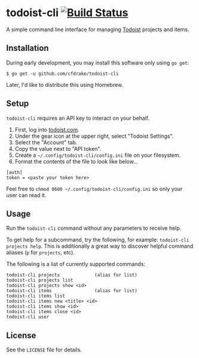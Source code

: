 # todoist-cli [![Build Status](https://travis-ci.org/cfdrake/todoist-cli.svg?branch=master)](https://travis-ci.org/cfdrake/todoist-cli)

A simple command line interface for managing [Todoist](http://todoist.com) projects and items.

## Installation

During early development, you may install this software only using `go get`:

    $ go get -u github.com/cfdrake/todoist-cli

Later, I'd like to distribute this using Homebrew.

## Setup

`todoist-cli` requires an API key to interact on your behalf.

1. First, log into [todoist.com](http://todoist.com).
2. Under the gear icon at the upper right, select "Todoist Settings".
3. Select the "Account" tab.
4. Copy the value next to "API token".
5. Create a `~/.config/todoist-cli/config.ini` file on your filesystem.
6. Format the contents of the file to look like below...

```
[auth]
token = <paste your token here>
```

Feel free to `chmod 0600 ~/.config/todoist-cli/config.ini` so only your user can read it.

## Usage

Run the `todoist-cli` command without any parameters to receive help.

To get help for a subcommand, try the following, for example: `todoist-cli projects help`. This is
additionally a great way to discover helpful command aliases (`p` for `projects`, etc).

The following is a list of currently supported commands:

```
todoist-cli projects             (alias for list)
todoist-cli projects list
todoist-cli projects show <id>
todoist-cli items                (alias for list)
todoist-cli items list
todoist-cli items new <title> <id>
todoist-cli items show <id>
todoist-cli items close <id>
todoist-cli user
```

## License

See the `LICENSE` file for details.
